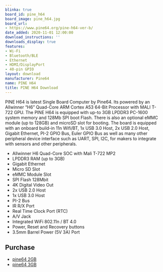 ```yaml
---
blinka: true
board_id: pine_h64
board_image: pine_h64.jpg
board_url:
- https://www.pine64.org/pine-h64-ver-b/
date_added: 2020-11-01 12:00:00
download_instructions: ''
downloads_display: true
features:
- Wi-Fi
- Bluetooth/BLE
- Ethernet
- HDMI/DisplayPort
- 40-pin GPIO
layout: download
manufacturer: Pine64
name: PINE H64
title: PINE H64 Download
---
```


PINE H64 is latest Single Board Computer by Pine64. Its powered by an Allwinner “H6” Quad-Core ARM Cortex A53 64-Bit Processor with MALI T-722 GPU. The PINE H64 is equipped with up-to 3GB LPDDR3 PC-1600 system memory and 128Mb SPI boot Flash. There is also an optional eMMC module (up to 128GB) and microSD slot for booting. The board is equipped with an onboard build-in 11n Wifi/BT, 1x USB 3.0 Host, 2x USB 2.0 Host, Gigabit Ethernet, PI-2 GPIO Bus, Euler GPIO Bus as well as many other peripheral device interface such as UART, SPI, I2C, for makers to integrate with sensors and other peripherals.

- Allwinner H6 Quad-Core SOC with Mali T-722 MP2
- LPDDR3 RAM (up to 3GB)
- Gigabit Ethernet
- Micro SD Slot
- eMMC Module Slot
- SPI Flash 128Mbit
- 4K Digital Video Out
- 2x USB 2.0 Host
- 1x USB 3.0 Host
- PI-2 Bus
- IR R/X Port
- Real Time Clock Port (RTC)
- A/V Jack
- Integrated WiFi 802.11n / BT 4.0
- Power, Reset and Recovery buttons
- 3.5mm Barrel Power (5V 3A) Port

## Purchase
* [pine64 2GB](https://pine64.com/product/pine-h64-model-b-2gb-single-board-computer)
* [pine64 3GB](https://pine64.com/product/pine-h64-model-b-3gb-single-board-computer/)
